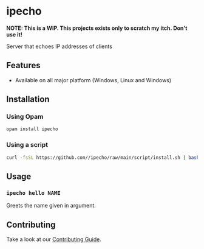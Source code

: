 # ipecho

**NOTE: This is a WIP. This projects exists only to scratch my itch. Don't use it!**

Server that echoes IP addresses of clients

## Features

- Available on all major platform (Windows, Linux and Windows)

## Installation

### Using Opam

```bash
opam install ipecho
```

### Using a script

```bash
curl -fsSL https://github.com//ipecho/raw/main/script/install.sh | bash
```

## Usage

### `ipecho hello NAME`

Greets the name given in argument.

## Contributing

Take a look at our [Contributing Guide](CONTRIBUTING.md).
